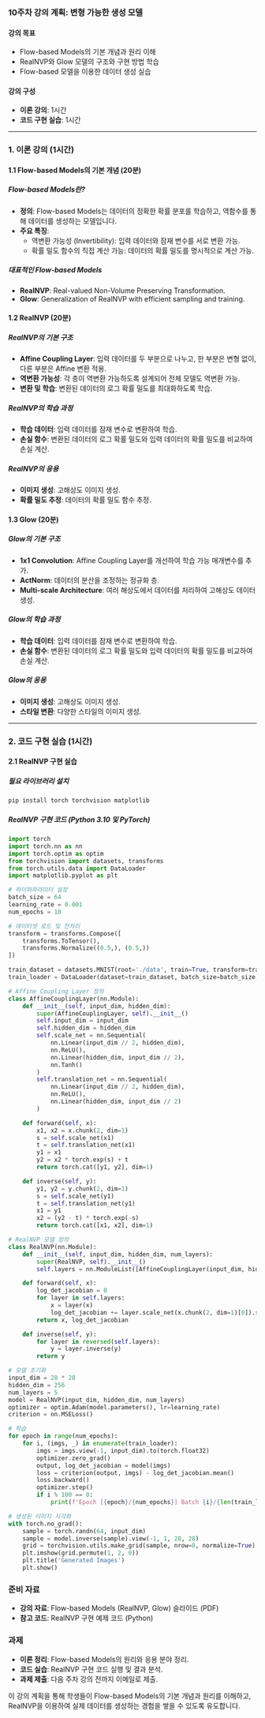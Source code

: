 ### 10주차 강의 계획: 변형 가능한 생성 모델

#### 강의 목표
- Flow-based Models의 기본 개념과 원리 이해
- RealNVP와 Glow 모델의 구조와 구현 방법 학습
- Flow-based 모델을 이용한 데이터 생성 실습

#### 강의 구성
- **이론 강의**: 1시간
- **코드 구현 실습**: 1시간

---

### 1. 이론 강의 (1시간)

#### 1.1 Flow-based Models의 기본 개념 (20분)

##### Flow-based Models란?
- **정의**: Flow-based Models는 데이터의 정확한 확률 분포를 학습하고, 역함수를 통해 데이터를 생성하는 모델입니다.
- **주요 특징**:
  - 역변환 가능성 (Invertibility): 입력 데이터와 잠재 변수를 서로 변환 가능.
  - 확률 밀도 함수의 직접 계산 가능: 데이터의 확률 밀도를 명시적으로 계산 가능.

##### 대표적인 Flow-based Models
- **RealNVP**: Real-valued Non-Volume Preserving Transformation.
- **Glow**: Generalization of RealNVP with efficient sampling and training.

#### 1.2 RealNVP (20분)

##### RealNVP의 기본 구조
- **Affine Coupling Layer**: 입력 데이터를 두 부분으로 나누고, 한 부분은 변형 없이, 다른 부분은 Affine 변환 적용.
- **역변환 가능성**: 각 층이 역변환 가능하도록 설계되어 전체 모델도 역변환 가능.
- **변환 및 학습**: 변환된 데이터의 로그 확률 밀도를 최대화하도록 학습.

##### RealNVP의 학습 과정
- **학습 데이터**: 입력 데이터를 잠재 변수로 변환하여 학습.
- **손실 함수**: 변환된 데이터의 로그 확률 밀도와 입력 데이터의 확률 밀도를 비교하여 손실 계산.

##### RealNVP의 응용
- **이미지 생성**: 고해상도 이미지 생성.
- **확률 밀도 추정**: 데이터의 확률 밀도 함수 추정.

#### 1.3 Glow (20분)

##### Glow의 기본 구조
- **1x1 Convolution**: Affine Coupling Layer를 개선하여 학습 가능 매개변수를 추가.
- **ActNorm**: 데이터의 분산을 조정하는 정규화 층.
- **Multi-scale Architecture**: 여러 해상도에서 데이터를 처리하여 고해상도 데이터 생성.

##### Glow의 학습 과정
- **학습 데이터**: 입력 데이터를 잠재 변수로 변환하여 학습.
- **손실 함수**: 변환된 데이터의 로그 확률 밀도와 입력 데이터의 확률 밀도를 비교하여 손실 계산.

##### Glow의 응용
- **이미지 생성**: 고해상도 이미지 생성.
- **스타일 변환**: 다양한 스타일의 이미지 생성.

---

### 2. 코드 구현 실습 (1시간)

#### 2.1 RealNVP 구현 실습

##### 필요 라이브러리 설치
```bash
pip install torch torchvision matplotlib
```

##### RealNVP 구현 코드 (Python 3.10 및 PyTorch)
```python
import torch
import torch.nn as nn
import torch.optim as optim
from torchvision import datasets, transforms
from torch.utils.data import DataLoader
import matplotlib.pyplot as plt

# 하이퍼파라미터 설정
batch_size = 64
learning_rate = 0.001
num_epochs = 10

# 데이터셋 로드 및 전처리
transform = transforms.Compose([
    transforms.ToTensor(),
    transforms.Normalize((0.5,), (0.5,))
])

train_dataset = datasets.MNIST(root='./data', train=True, transform=transform, download=True)
train_loader = DataLoader(dataset=train_dataset, batch_size=batch_size, shuffle=True)

# Affine Coupling Layer 정의
class AffineCouplingLayer(nn.Module):
    def __init__(self, input_dim, hidden_dim):
        super(AffineCouplingLayer, self).__init__()
        self.input_dim = input_dim
        self.hidden_dim = hidden_dim
        self.scale_net = nn.Sequential(
            nn.Linear(input_dim // 2, hidden_dim),
            nn.ReLU(),
            nn.Linear(hidden_dim, input_dim // 2),
            nn.Tanh()
        )
        self.translation_net = nn.Sequential(
            nn.Linear(input_dim // 2, hidden_dim),
            nn.ReLU(),
            nn.Linear(hidden_dim, input_dim // 2)
        )

    def forward(self, x):
        x1, x2 = x.chunk(2, dim=1)
        s = self.scale_net(x1)
        t = self.translation_net(x1)
        y1 = x1
        y2 = x2 * torch.exp(s) + t
        return torch.cat([y1, y2], dim=1)

    def inverse(self, y):
        y1, y2 = y.chunk(2, dim=1)
        s = self.scale_net(y1)
        t = self.translation_net(y1)
        x1 = y1
        x2 = (y2 - t) * torch.exp(-s)
        return torch.cat([x1, x2], dim=1)

# RealNVP 모델 정의
class RealNVP(nn.Module):
    def __init__(self, input_dim, hidden_dim, num_layers):
        super(RealNVP, self).__init__()
        self.layers = nn.ModuleList([AffineCouplingLayer(input_dim, hidden_dim) for _ in range(num_layers)])

    def forward(self, x):
        log_det_jacobian = 0
        for layer in self.layers:
            x = layer(x)
            log_det_jacobian += layer.scale_net(x.chunk(2, dim=1)[0]).sum()
        return x, log_det_jacobian

    def inverse(self, y):
        for layer in reversed(self.layers):
            y = layer.inverse(y)
        return y

# 모델 초기화
input_dim = 28 * 28
hidden_dim = 256
num_layers = 5
model = RealNVP(input_dim, hidden_dim, num_layers)
optimizer = optim.Adam(model.parameters(), lr=learning_rate)
criterion = nn.MSELoss()

# 학습
for epoch in range(num_epochs):
    for i, (imgs, _) in enumerate(train_loader):
        imgs = imgs.view(-1, input_dim).to(torch.float32)
        optimizer.zero_grad()
        output, log_det_jacobian = model(imgs)
        loss = criterion(output, imgs) - log_det_jacobian.mean()
        loss.backward()
        optimizer.step()
        if i % 100 == 0:
            print(f'Epoch [{epoch}/{num_epochs}] Batch {i}/{len(train_loader)} Loss: {loss.item()}')

# 생성된 이미지 시각화
with torch.no_grad():
    sample = torch.randn(64, input_dim)
    sample = model.inverse(sample).view(-1, 1, 28, 28)
    grid = torchvision.utils.make_grid(sample, nrow=8, normalize=True)
    plt.imshow(grid.permute(1, 2, 0))
    plt.title('Generated Images')
    plt.show()
```

### 준비 자료
- **강의 자료**: Flow-based Models (RealNVP, Glow) 슬라이드 (PDF)
- **참고 코드**: RealNVP 구현 예제 코드 (Python)

### 과제
- **이론 정리**: Flow-based Models의 원리와 응용 분야 정리.
- **코드 실습**: RealNVP 구현 코드 실행 및 결과 분석.
- **과제 제출**: 다음 주차 강의 전까지 이메일로 제출.

이 강의 계획을 통해 학생들이 Flow-based Models의 기본 개념과 원리를 이해하고, RealNVP을 이용하여 실제 데이터를 생성하는 경험을 쌓을 수 있도록 유도합니다.